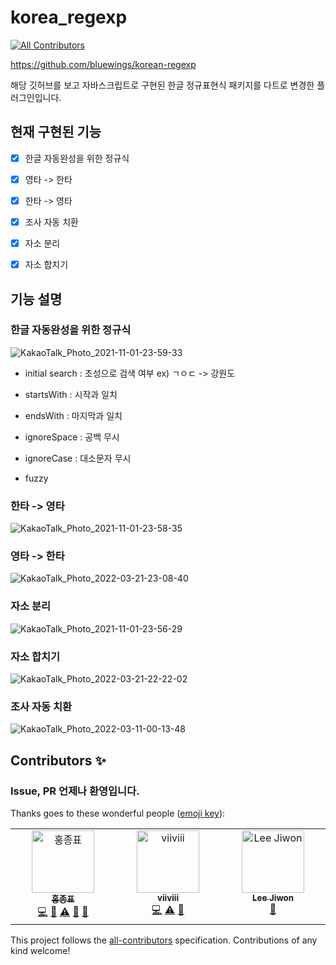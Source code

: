 # korea_regexp
<!-- ALL-CONTRIBUTORS-BADGE:START - Do not remove or modify this section -->
[![All Contributors](https://img.shields.io/badge/all_contributors-3-orange.svg?style=flat-square)](#contributors-)
<!-- ALL-CONTRIBUTORS-BADGE:END -->

https://github.com/bluewings/korean-regexp

해당 깃허브를 보고 자바스크립트로 구현된 한글 정규표현식 패키지를 다트로 변경한 플러그인입니다.

## 현재 구현된 기능
- [x] 한글 자동완성을 위한 정규식
- [x] 영타 -> 한타
- [x] 한타 -> 영타
- [x] 조사 자동 치환
- [x] 자소 분리
- [x] 자소 합치기


## 기능 설명

### 한글 자동완성을 위한 정규식
![KakaoTalk_Photo_2021-11-01-23-59-33](https://user-images.githubusercontent.com/54665433/139692643-126e799b-a38a-482c-ae41-8a1609e85e07.gif)
- initial search : 초성으로 검색 여부
ex) ㄱㅇㄷ -> 강원도

- startsWith : 시작과 일치

- endsWith : 마지막과 일치

- ignoreSpace : 공백 무시

- ignoreCase : 대소문자 무시

- fuzzy

### 한타 -> 영타
![KakaoTalk_Photo_2021-11-01-23-58-35](https://user-images.githubusercontent.com/54665433/139692493-245f66f1-5b30-4152-af0b-2f25d3d85c6f.gif)

### 영타 -> 한타
![KakaoTalk_Photo_2022-03-21-23-08-40](https://user-images.githubusercontent.com/54665433/159278819-dc296220-d218-482d-a6ed-3ffb2f99c30c.gif)

### 자소 분리
![KakaoTalk_Photo_2021-11-01-23-56-29](https://user-images.githubusercontent.com/54665433/139692340-ff124f09-bd2f-4ca4-ac8b-df1f39fb27d4.gif)

### 자소 합치기
![KakaoTalk_Photo_2022-03-21-22-22-02](https://user-images.githubusercontent.com/54665433/159269633-041e3457-3fc3-4920-9945-348286eb3162.gif)

### 조사 자동 치환
![KakaoTalk_Photo_2022-03-11-00-13-48](https://user-images.githubusercontent.com/54665433/157692127-39c438cb-6241-4c0f-962a-e5bf1517663a.gif)


## Contributors ✨
### Issue, PR 언제나 환영입니다.
Thanks goes to these wonderful people ([emoji key](https://allcontributors.org/docs/en/emoji-key)):

<!-- ALL-CONTRIBUTORS-LIST:START - Do not remove or modify this section -->
<!-- prettier-ignore-start -->
<!-- markdownlint-disable -->
<table>
  <tbody>
    <tr>
      <td align="center" valign="top" width="14.28%"><a href="https://honor-driven.dev/"><img src="https://avatars.githubusercontent.com/u/54665433?v=4?s=100" width="100px;" alt="홍종표"/><br /><sub><b>홍종표</b></sub></a><br /><a href="https://github.com/jpoh281/flutter_korea_regexp/commits?author=jpoh281" title="Code">💻</a> <a href="https://github.com/jpoh281/flutter_korea_regexp/commits?author=jpoh281" title="Documentation">📖</a> <a href="https://github.com/jpoh281/flutter_korea_regexp/commits?author=jpoh281" title="Tests">⚠️</a> <a href="#ideas-jpoh281" title="Ideas, Planning, & Feedback">🤔</a> <a href="#maintenance-jpoh281" title="Maintenance">🚧</a></td>
      <td align="center" valign="top" width="14.28%"><a href="https://velog.io/@viiviii"><img src="https://avatars.githubusercontent.com/u/75404713?v=4?s=100" width="100px;" alt="viiviii"/><br /><sub><b>viiviii</b></sub></a><br /><a href="https://github.com/jpoh281/flutter_korea_regexp/commits?author=viiviii" title="Code">💻</a> <a href="https://github.com/jpoh281/flutter_korea_regexp/commits?author=viiviii" title="Tests">⚠️</a> <a href="#ideas-viiviii" title="Ideas, Planning, & Feedback">🤔</a></td>
      <td align="center" valign="top" width="14.28%"><a href="https://linktr.ee/jiiwon79"><img src="https://avatars.githubusercontent.com/u/59159410?v=4?s=100" width="100px;" alt="Lee Jiwon"/><br /><sub><b>Lee Jiwon</b></sub></a><br /><a href="https://github.com/jpoh281/flutter_korea_regexp/issues?q=author%3Ajiwon79" title="Bug reports">🐛</a></td>
    </tr>
  </tbody>
</table>

<!-- markdownlint-restore -->
<!-- prettier-ignore-end -->

<!-- ALL-CONTRIBUTORS-LIST:END -->
This project follows the [all-contributors](https://github.com/all-contributors/all-contributors) specification. Contributions of any kind welcome!
